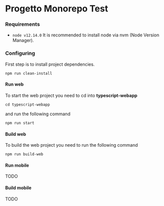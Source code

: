 # **Progetto Monorepo Test**


### Requirements

* `node v12.14.0`
It is recommended to install node via nvm (Node Version Manager).

### Configuring
First step is to install project dependencies.
```
npm run clean-install
```

#### Run web
To start the web project you need to cd into **typescript-webapp**
```
cd typescript-webapp
```
and run the following command
```
npm run start
```

#### Build web
To build the web project you need to run the following command
```
npm run build-web
```

#### Run mobile

TODO

#### Build mobile

TODO
